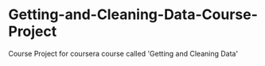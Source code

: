 # Getting-and-Cleaning-Data-Course-Project
Course Project for coursera course called 'Getting and Cleaning Data'

